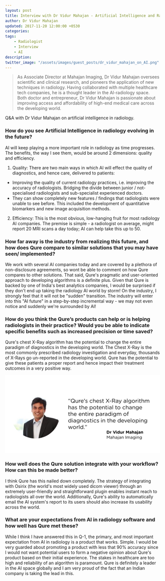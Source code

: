 ```yaml
---
layout: post
title: Interview with Dr Vidur Mahajan - Artificial Intelligence and Radiology
author: Dr Vidur Mahajan
updated: 2017-11-20 12:00:00 +0530
categories:
tags:
    - Radiologist
    - Interview
    - AI
description:
twitter_image: "/assets/images/guest_posts/dr_vidur_mahajan_on_AI.png"
---
```


> As Associate Director at Mahajan Imaging, Dr Vidur Mahajan oversees scientific and clinical research, and pioneers the application of new techniques in radiology. Having collaborated with multiple healthcare tech companies, he is a thought leader in the AI-radiology space. Both doctor and entrepreneur, Dr Vidur Mahajan is passionate about improving access and affordability of high-end medical care across the developing world.

Q&A with Dr Vidur Mahajan on artificial intelligence in radiology.

### How do you see Artificial Intelligence in radiology evolving in the future?

AI will keep playing a more important role in radiology as time progresses. The benefits, the way I see them, would be around 2 dimensions: quality and efficiency.

1. Quality: There are two main ways in which AI will effect the quality of diagnostics, and hence care, delivered to patients:
- Improving the quality of current radiology practices, i.e. improving the accuracy of radiologists. Bridging the divide between junior / not-specialised radiologists and sub-specialist experienced doctors.
- They can show completely new features / findings that radiologists were unable to see before. This included the development of quantitative biomarkers and new image acquisition methods.

2. Efficiency: This is the most obvious, low-hanging fruit for most radiology AI companies. The premise is simple - a radiologist on average, might report 20 MRI scans a day today; AI can help take this up to 50.

### How far away is the industry from realizing this future, and how does Qure compare to similar solutions that you may have seen/ implemented?

We work with several AI companies today and are covered by a plethora of non-disclosure agreements, so wont be able to comment on how Qure compares to other solutions. That said, Qure's pragmatic and user-oriented approach to developing algorithms is a definite plus. Given that Qure is backed by one of India's best analytics companies, I would be surprised if they don't end up taking the radiology AI world by storm! On the industry, I strongly feel that it will not be "sudden" transition. The industry will enter into this "AI future" in a step-by-step incremental way - we may not even notice and suddenly we're surrounded by AI!

### How do you think the Qure’s products can help or is helping radiologists in their practice? Would you be able to indicate specific benefits such as increased precision or time saved?

 Qure's chest X-Ray algorithm has the potential to change the entire paradigm of diagnostics in the developing world. The Chest X-Ray is the most commonly prescribed radiology investigation and everyday, thousands of X-Rays go un-reported in the developing world. Qure has the potential to give these patients a proper report and hence impact their treatment outcomes in a very positive way.
 <p align="center">
     <img src="/assets/images/guest_posts/dr_vidur_mahajan_on_AI.png" alt="Photo of Dr Vidur Mahajan with quote">
 </p>

### How well does the Qure solution integrate with your workflow? How can this be made better?

I think Qure has this nailed down completely. The strategy of integrating with Osirix (the world's most widely used dicom viewer) through an extremely user-friendly and straightforward plugin enables instant reach to radiologists all over the world. Additionally, Qure's ability to automatically email the AI system's report to its users should also increase its usability across the world.

### What are your expectations from AI in radiology software and how well has Qure met these?

While I think I have answered this in Q-1, the primary, and most important expectation from AI in radiology is a product that works. Simple. I would be very guarded about promoting a product with less that 90% accuracy since I would not want potential users to form a negative opinion about Qure's product based on their initial experience. The stakes in healthcare are too high and reliability of an algorithm is paramount. Qure is definitely a leader in the AI space globally and I am very proud of the fact that an Indian company is taking the lead in this.
